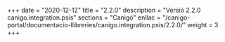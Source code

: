 +++
date        = "2020-12-12"
title       = "2.2.0"
description = "Versió 2.2.0 canigo.integration.psis"
sections    = "Canigó"
enllac		= "/canigo-portal/documentacio-llibreries/canigo.integration.psis/2.2.0/"
weight		= 3
+++
